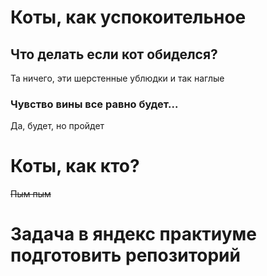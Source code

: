 # Коты, как успокоительное

## Что делать если кот обиделся?
Та ничего, эти шерстенные ублюдки и так наглые

### Чувство вины все равно будет...
Да, будет, но пройдет

# Коты, как кто?
~~Пым пым~~

# Задача в яндекс практиуме подготовить репозиторий
